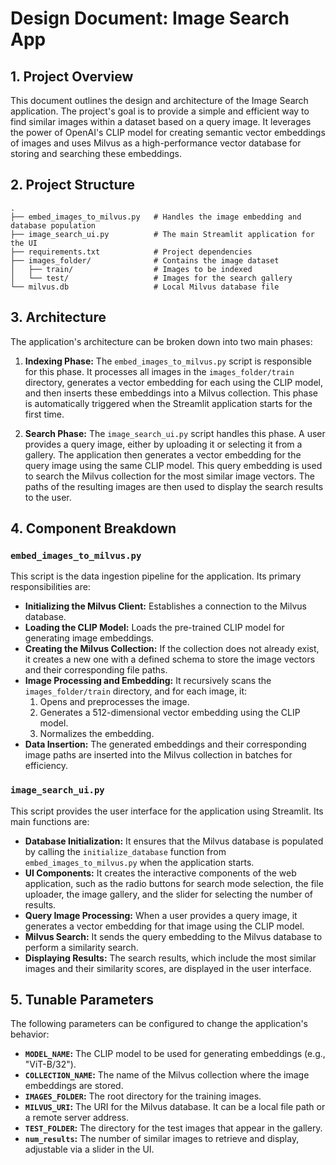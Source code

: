 # Design Document: Image Search App

## 1. Project Overview

This document outlines the design and architecture of the Image Search application. The project's goal is to provide a simple and efficient way to find similar images within a dataset based on a query image. It leverages the power of OpenAI's CLIP model for creating semantic vector embeddings of images and uses Milvus as a high-performance vector database for storing and searching these embeddings.

## 2. Project Structure

```
.
├── embed_images_to_milvus.py   # Handles the image embedding and database population
├── image_search_ui.py          # The main Streamlit application for the UI
├── requirements.txt            # Project dependencies
├── images_folder/              # Contains the image dataset
│   ├── train/                  # Images to be indexed
│   └── test/                   # Images for the search gallery
└── milvus.db                   # Local Milvus database file
```

## 3. Architecture

The application's architecture can be broken down into two main phases:

1.  **Indexing Phase:** The `embed_images_to_milvus.py` script is responsible for this phase. It processes all images in the `images_folder/train` directory, generates a vector embedding for each using the CLIP model, and then inserts these embeddings into a Milvus collection. This phase is automatically triggered when the Streamlit application starts for the first time.

2.  **Search Phase:** The `image_search_ui.py` script handles this phase. A user provides a query image, either by uploading it or selecting it from a gallery. The application then generates a vector embedding for the query image using the same CLIP model. This query embedding is used to search the Milvus collection for the most similar image vectors. The paths of the resulting images are then used to display the search results to the user.

## 4. Component Breakdown

### `embed_images_to_milvus.py`

This script is the data ingestion pipeline for the application. Its primary responsibilities are:

-   **Initializing the Milvus Client:** Establishes a connection to the Milvus database.
-   **Loading the CLIP Model:** Loads the pre-trained CLIP model for generating image embeddings.
-   **Creating the Milvus Collection:** If the collection does not already exist, it creates a new one with a defined schema to store the image vectors and their corresponding file paths.
-   **Image Processing and Embedding:** It recursively scans the `images_folder/train` directory, and for each image, it:
    1.  Opens and preprocesses the image.
    2.  Generates a 512-dimensional vector embedding using the CLIP model.
    3.  Normalizes the embedding.
-   **Data Insertion:** The generated embeddings and their corresponding image paths are inserted into the Milvus collection in batches for efficiency.

### `image_search_ui.py`

This script provides the user interface for the application using Streamlit. Its main functions are:

-   **Database Initialization:** It ensures that the Milvus database is populated by calling the `initialize_database` function from `embed_images_to_milvus.py` when the application starts.
-   **UI Components:** It creates the interactive components of the web application, such as the radio buttons for search mode selection, the file uploader, the image gallery, and the slider for selecting the number of results.
-   **Query Image Processing:** When a user provides a query image, it generates a vector embedding for that image using the CLIP model.
-   **Milvus Search:** It sends the query embedding to the Milvus database to perform a similarity search.
-   **Displaying Results:** The search results, which include the most similar images and their similarity scores, are displayed in the user interface.

## 5. Tunable Parameters

The following parameters can be configured to change the application's behavior:

-   **`MODEL_NAME`:** The CLIP model to be used for generating embeddings (e.g., "ViT-B/32").
-   **`COLLECTION_NAME`:** The name of the Milvus collection where the image embeddings are stored.
-   **`IMAGES_FOLDER`:** The root directory for the training images.
-   **`MILVUS_URI`:** The URI for the Milvus database. It can be a local file path or a remote server address.
-   **`TEST_FOLDER`:** The directory for the test images that appear in the gallery.
-   **`num_results`:** The number of similar images to retrieve and display, adjustable via a slider in the UI.
